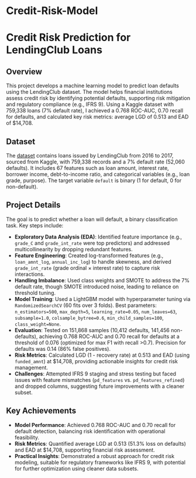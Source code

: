 # Credit-Risk-Model

# Credit Risk Prediction for LendingClub Loans

## Overview

This project develops a machine learning model to predict loan defaults using the LendingClub dataset. The model helps financial institutions assess credit risk by identifying potential defaults, supporting risk mitigation and regulatory compliance (e.g., IFRS 9). Using a Kaggle dataset with 759,338 loans (7% default rate), I achieved a 0.768 ROC-AUC, 0.70 recall for defaults, and calculated key risk metrics: average LGD of 0.513 and EAD of $14,708.

## Dataset

The [dataset](https://www.kaggle.com/datasets/husainsb/lendingclub-issued-loans/data) contains loans issued by LendingClub from 2016 to 2017, sourced from Kaggle, with 759,338 records and a 7% default rate (52,060 defaults). It includes 67 features such as loan amount, interest rate, borrower income, debt-to-income ratio, and categorical variables (e.g., loan grade, purpose). The target variable `default` is binary (1 for default, 0 for non-default).

## Project Details

The goal is to predict whether a loan will default, a binary classification task. Key steps include:

- **Exploratory Data Analysis (EDA)**: Identified feature importance (e.g., `grade_C` and `grade_int_rate` were top predictors) and addressed multicollinearity by dropping redundant features.
- **Feature Engineering**: Created log-transformed features (e.g., `loan_amnt_log`, `annual_inc_log`) to handle skewness, and derived `grade_int_rate` (grade ordinal × interest rate) to capture risk interactions.
- **Handling Imbalance**: Used class weights and SMOTE to address the 7% default rate, though SMOTE introduced noise, leading to reliance on threshold tuning.
- **Model Training**: Used a LightGBM model with hyperparameter tuning via `RandomizedSearchCV` (60 fits over 3 folds). Best parameters: `n_estimators=500`, `max_depth=5`, `learning_rate=0.05`, `num_leaves=63`, `subsample=1.0`, `colsample_bytree=0.6`, `min_child_samples=100`, `class_weight=None`.
- **Evaluation**: Tested on 151,868 samples (10,412 defaults, 141,456 non-defaults), achieving 0.768 ROC-AUC and 0.70 recall for defaults at a threshold of 0.076 (optimized for max F1 with recall >0.7). Precision for defaults was 0.14 (86% false positives).
- **Risk Metrics**: Calculated LGD (1 - recovery rate) at 0.513 and EAD (using `funded_amnt`) at $14,708, providing actionable insights for credit risk management.
- **Challenges**: Attempted IFRS 9 staging and stress testing but faced issues with feature mismatches (`pd_features` vs. `pd_features_refined`) and dropped columns, suggesting future improvements with a cleaner subset.

## Key Achievements

- **Model Performance**: Achieved 0.768 ROC-AUC and 0.70 recall for default detection, balancing risk identification with operational feasibility.
- **Risk Metrics**: Quantified average LGD at 0.513 (51.3% loss on defaults) and EAD at $14,708, supporting financial risk assessment.
- **Practical Insights**: Demonstrated a robust approach for credit risk modeling, suitable for regulatory frameworks like IFRS 9, with potential for further optimization using cleaner data subsets.
